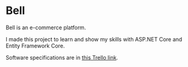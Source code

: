 # Bell

Bell is an e-commerce platform.

I made this project to learn and show my skills with ASP.NET Core and Entity Framework Core.

Software specifications are in [this Trello link](https://trello.com/b/ckPzBEIu/bell-e-commerce).


